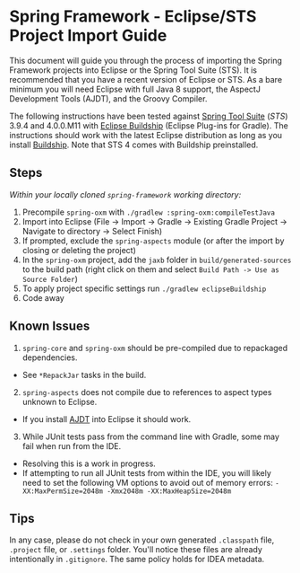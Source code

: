 # Spring Framework - Eclipse/STS Project Import Guide

This document will guide you through the process of importing the Spring Framework
projects into Eclipse or the Spring Tool Suite (STS). It is recommended that you have a
recent version of Eclipse or STS. As a bare minimum you will need Eclipse with full Java
8 support, the AspectJ Development Tools (AJDT), and the Groovy Compiler.

The following instructions have been tested against
[Spring Tool Suite](https://spring.io/tools) (_STS_) 3.9.4 and 4.0.0.M11 with
[Eclipse Buildship](https://projects.eclipse.org/projects/tools.buildship) (Eclipse
Plug-ins for Gradle). The instructions should work with the latest Eclipse distribution
as long as you install
[Buildship](https://marketplace.eclipse.org/content/buildship-gradle-integration). Note
that STS 4 comes with Buildship preinstalled.

## Steps 

_Within your locally cloned `spring-framework` working directory:_

1. Precompile `spring-oxm` with `./gradlew :spring-oxm:compileTestJava`
2. Import into Eclipse (File -> Import -> Gradle -> Existing Gradle Project -> Navigate
   to directory -> Select Finish)
3. If prompted, exclude the `spring-aspects` module (or after the import by closing or
   deleting the project)
4. In the `spring-oxm` project, add the `jaxb` folder in
   `build/generated-sources` to the build path (right click on them and select
   `Build Path -> Use as Source Folder`)
5. To apply project specific settings run `./gradlew eclipseBuildship`
7. Code away

## Known Issues

1. `spring-core` and `spring-oxm` should be pre-compiled due to repackaged dependencies.
  - See `*RepackJar` tasks in the build.
2. `spring-aspects` does not compile due to references to aspect types unknown to Eclipse.
  - If you install [AJDT](https://www.eclipse.org/ajdt/downloads/) into Eclipse it should
    work.
3. While JUnit tests pass from the command line with Gradle, some may fail when run from
   the IDE.
  - Resolving this is a work in progress.
  - If attempting to run all JUnit tests from within the IDE, you will likely need to set
    the following VM options to avoid out of memory errors:
	`-XX:MaxPermSize=2048m -Xmx2048m -XX:MaxHeapSize=2048m`

## Tips

In any case, please do not check in your own generated `.classpath` file, `.project`
file, or `.settings` folder. You'll notice these files are already intentionally in
`.gitignore`. The same policy holds for IDEA metadata.
